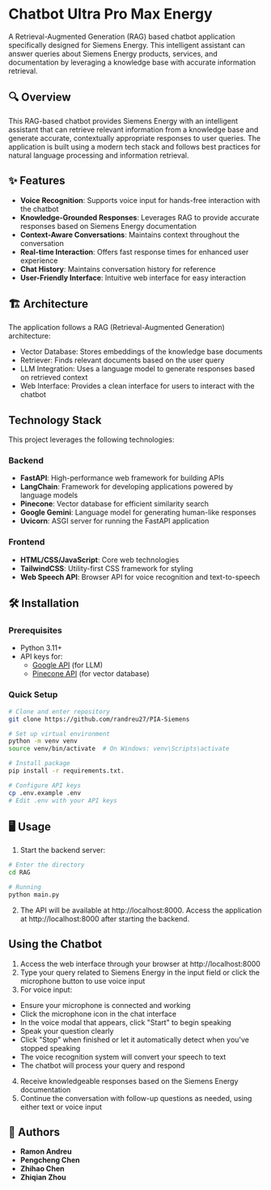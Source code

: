 # Chatbot Ultra Pro Max Energy

A Retrieval-Augmented Generation (RAG) based chatbot application specifically designed for Siemens Energy. This intelligent assistant can answer queries about Siemens Energy products, services, and documentation by leveraging a knowledge base with accurate information retrieval.

## 🔍 Overview

This RAG-based chatbot provides Siemens Energy with an intelligent assistant that can retrieve relevant information from a knowledge base and generate accurate, contextually appropriate responses to user queries. The application is built using a modern tech stack and follows best practices for natural language processing and information retrieval.

## ✨ Features

- **Voice Recognition**: Supports voice input for hands-free interaction with the chatbot
- **Knowledge-Grounded Responses**: Leverages RAG to provide accurate responses based on Siemens Energy documentation
- **Context-Aware Conversations**: Maintains context throughout the conversation
- **Real-time Interaction**: Offers fast response times for enhanced user experience
- **Chat History**: Maintains conversation history for reference
- **User-Friendly Interface**: Intuitive web interface for easy interaction

## 🏗️ Architecture
The application follows a RAG (Retrieval-Augmented Generation) architecture:

- Vector Database: Stores embeddings of the knowledge base documents
- Retriever: Finds relevant documents based on the user query
- LLM Integration: Uses a language model to generate responses based on retrieved context
- Web Interface: Provides a clean interface for users to interact with the chatbot


## Technology Stack

This project leverages the following technologies:

### Backend

- **FastAPI**: High-performance web framework for building APIs
- **LangChain**: Framework for developing applications powered by language models
- **Pinecone**: Vector database for efficient similarity search
- **Google Gemini**: Language model for generating human-like responses
- **Uvicorn**: ASGI server for running the FastAPI application

### Frontend

- **HTML/CSS/JavaScript**: Core web technologies
- **TailwindCSS**: Utility-first CSS framework for styling
- **Web Speech API**: Browser API for voice recognition and text-to-speech


## 🛠️ Installation

### Prerequisites

- Python 3.11+
- API keys for:
  - [Google API](https://console.cloud.google.com/apis/credentials) (for LLM)
  - [Pinecone API](https://app.pinecone.io/) (for vector database)

### Quick Setup

```bash
# Clone and enter repository
git clone https://github.com/randreu27/PIA-Siemens

# Set up virtual environment
python -m venv venv
source venv/bin/activate  # On Windows: venv\Scripts\activate

# Install package
pip install -r requirements.txt.

# Configure API keys
cp .env.example .env
# Edit .env with your API keys
```


## 🖥️ Usage

1. Start the backend server:
```bash
# Enter the directory
cd RAG

# Running
python main.py
```
2. The API will be available at http://localhost:8000. Access the application at http://localhost:8000 after starting the backend.

## Using the Chatbot

1. Access the web interface through your browser at http://localhost:8000
2. Type your query related to Siemens Energy in the input field or click the microphone button to use voice input
3. For voice input:

- Ensure your microphone is connected and working
- Click the microphone icon in the chat interface
- In the voice modal that appears, click "Start" to begin speaking
- Speak your question clearly
- Click "Stop" when finished or let it automatically detect when you've stopped speaking
- The voice recognition system will convert your speech to text
- The chatbot will process your query and respond

4. Receive knowledgeable responses based on the Siemens Energy documentation
5. Continue the conversation with follow-up questions as needed, using either text or voice input



## 👥 Authors

- **Ramon Andreu**
- **Pengcheng Chen**
- **Zhihao Chen**
- **Zhiqian Zhou**

